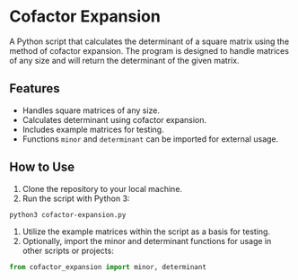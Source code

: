 # Cofactor Expansion

A Python script that calculates the determinant of a square matrix using the method of cofactor expansion. The program is designed to handle matrices of any size and will return the determinant of the given matrix.

## Features

- Handles square matrices of any size.
- Calculates determinant using cofactor expansion.
- Includes example matrices for testing.
- Functions `minor` and `determinant` can be imported for external usage.

## How to Use

1. Clone the repository to your local machine.
2. Run the script with Python 3:

```bash
python3 cofactor-expansion.py
```

1. Utilize the example matrices within the script as a basis for testing.
2. Optionally, import the minor and determinant functions for usage in other scripts or projects:

```python
from cofactor_expansion import minor, determinant
```

